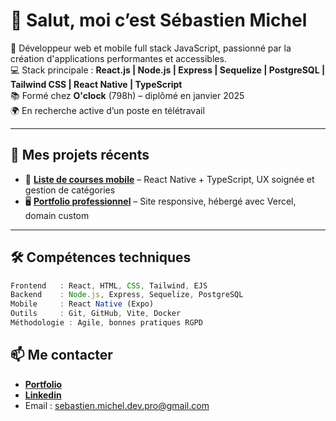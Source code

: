 # 👋 Salut, moi c’est Sébastien Michel

🎯 Développeur web et mobile full stack JavaScript, passionné par la création d'applications performantes et accessibles.  
💻 Stack principale : **React.js | Node.js | Express | Sequelize | PostgreSQL | Tailwind CSS | React Native | TypeScript**  
📚 Formé chez **O'clock** (798h) – diplômé en janvier 2025  
🌍 En recherche active d’un poste en télétravail 

---

## 🚀 Mes projets récents

- 🛒 **[Liste de courses mobile](https://github.com/SebastienMichel57/App_shopping_react_native/tree/main)** – React Native + TypeScript, UX soignée et gestion de catégories
- 🖥️ **[Portfolio professionnel](https://sebmichel-dev.fr)** – Site responsive, hébergé avec Vercel, domain custom


---

## 🛠️ Compétences techniques

```js
Frontend   : React, HTML, CSS, Tailwind, EJS
Backend    : Node.js, Express, Sequelize, PostgreSQL
Mobile     : React Native (Expo)
Outils     : Git, GitHub, Vite, Docker
Méthodologie : Agile, bonnes pratiques RGPD

```
## 📫 Me contacter
- **[Portfolio](https://sebmichel-dev.fr)**
- **[Linkedin](https://www.linkedin.com/in/smichel5789)**
- Email : [sebastien.michel.dev.pro@gmail.com](mailto:sebastien.michel.dev.pro@gmail.com?subject=Contact%20depuis%20GitHub&body=Bonjour%20Sébastien%2C%20je%20souhaite%20vous%20contacter%20à%20propos...)


